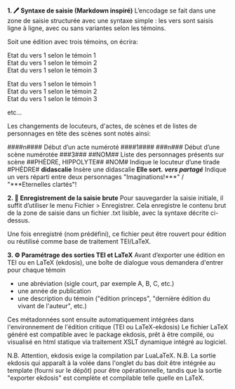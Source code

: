 **1. 🖊️ Syntaxe de saisie (Markdown inspiré)**
L’encodage se fait dans une zone de saisie structurée avec une syntaxe simple : les vers sont saisis ligne à ligne, avec ou sans variantes selon les témoins.

Soit une édition avec trois témoins, on écrira:

Etat du vers 1 selon le témoin 1<br>
Etat du vers 1 selon le témoin 2<br>
Etat du vers 1 selon le témoin 3<br>

Etat du vers 1 selon le témoin 1<br>
Etat du vers 1 selon le témoin 2<br>
Etat du vers 1 selon le témoin 3<br>

etc...

Les changements de locuteurs, d'actes, de scènes et de listes de personnages en tête des scènes sont notés ainsi:

####n####	Début d’un acte numéroté	####1####
###n###	Début d’une scène numérotée	###3###
##NOM##	Liste des personnages présents sur scène	##PHÈDRE, HIPPOLYTE##
#NOM#	Indique le locuteur d’une tirade	#PHÈDRE#
**didascalie**	Insère une didascalie	**Elle sort.**
***vers partagé***	Indique un vers réparti entre deux personnages	"Imaginations!***" / "***Eternelles clartés"!


**2. 💾 Enregistrement de la saisie brute**
Pour sauvegarder la saisie initiale, il suffit d’utiliser le menu Fichier > Enregistrer.
Cela enregistre le contenu brut de la zone de saisie dans un fichier .txt lisible, avec la syntaxe décrite ci-dessus.

Une fois enregistré (nom prédéfini), ce fichier peut être rouvert pour édition ou réutilisé comme base de traitement TEI/LaTeX.

**3. ⚙️ Paramétrage des sorties TEI et LaTeX**
Avant d’exporter une édition en TEI ou en LaTeX (ekdosis), une boîte de dialogue vous demandera d'entrer pour chaque témoin
- une abréviation (sigle court, par exemple A, B, C, etc.)
- une année de publication
- une description du témoin ("édition princeps", "dernière édition du vivant de l'auteur", etc.)

Ces métadonnées sont ensuite automatiquement intégrées dans l'environnement de l'édition critique (TEI ou LaTeX-ekdosis)
Le fichier LaTeX généré est compatible avec le package ekdosis, prêt à être compilé, ou visualisé en html statique via traitement XSLT dynamique intégré au logiciel.

N.B. Attention, ekdosis exige la compilation par LuaLaTeX.
N.B. La sortie ekdosis qui apparaît à la volée dans l'onglet du bas doit être intégrée au template (fourni sur le dépôt) pour être opérationnelle, tandis que la sortie "exporter ekdosis" est complète et compilable telle quelle en LaTeX.
